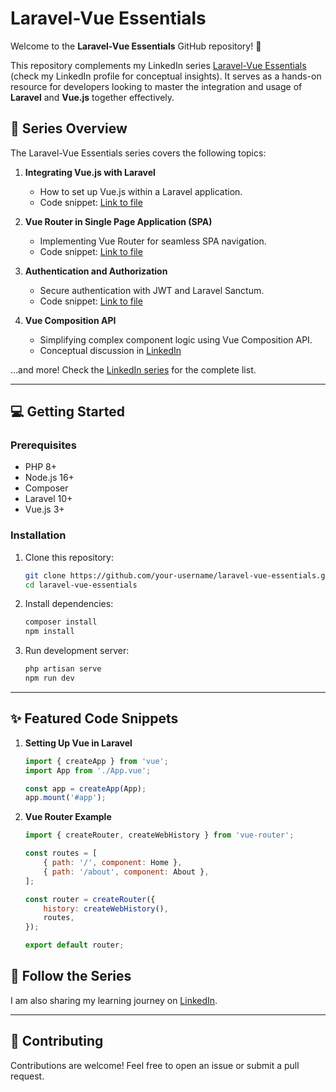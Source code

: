 
# Laravel-Vue Essentials  

Welcome to the **Laravel-Vue Essentials** GitHub repository! 🎉  

This repository complements my LinkedIn series [Laravel-Vue Essentials](https://www.linkedin.com/in/kandarp-trivedi-62a3112a6/) (check my LinkedIn profile for conceptual insights). It serves as a hands-on resource for developers looking to master the integration and usage of **Laravel** and **Vue.js** together effectively.  

## 🚀 Series Overview  

The Laravel-Vue Essentials series covers the following topics:  

1. **Integrating Vue.js with Laravel**  
   - How to set up Vue.js within a Laravel application.  
   - Code snippet: [Link to file](Day1-VueLaravel_Integration.md)  

2. **Vue Router in Single Page Application (SPA)**  
   - Implementing Vue Router for seamless SPA navigation.  
   - Code snippet: [Link to file](Day2-VueRouter_SinglePageApplication.md)  

4. **Authentication and Authorization**  
   - Secure authentication with JWT and Laravel Sanctum.  
   - Code snippet: [Link to file](Day3-Laravel_Authentication_Authorization.md)  

5. **Vue Composition API**  
   - Simplifying complex component logic using Vue Composition API.  
   - Conceptual discussion in [LinkedIn](https://www.linkedin.com/in/kandarp-trivedi-62a3112a6/)  

…and more! Check the [LinkedIn series](https://www.linkedin.com/in/kandarp-trivedi-62a3112a6/) for the complete list.  

---
## 💻 Getting Started  

### Prerequisites  
- PHP 8+  
- Node.js 16+  
- Composer  
- Laravel 10+  
- Vue.js 3+  

### Installation  

1. Clone this repository:  
   ```bash  
   git clone https://github.com/your-username/laravel-vue-essentials.git  
   cd laravel-vue-essentials  
   ```  

2. Install dependencies:  
   ```bash  
   composer install  
   npm install  
   ```  

3. Run development server:  
   ```bash  
   php artisan serve  
   npm run dev  
   ```  

---

## ✨ Featured Code Snippets  

1. **Setting Up Vue in Laravel**  
   ```javascript  
   import { createApp } from 'vue';  
   import App from './App.vue';  

   const app = createApp(App);  
   app.mount('#app');  
   ```  

2. **Vue Router Example**  
   ```javascript  
   import { createRouter, createWebHistory } from 'vue-router';  

   const routes = [  
       { path: '/', component: Home },  
       { path: '/about', component: About },  
   ];  

   const router = createRouter({  
       history: createWebHistory(),  
       routes,  
   });  

   export default router;  
   ```  

## 📖 Follow the Series  

I am also sharing my learning journey on [LinkedIn](https://www.linkedin.com/in/kandarp-trivedi-62a3112a6/).  

---

## 📝 Contributing  

Contributions are welcome! Feel free to open an issue or submit a pull request.  
